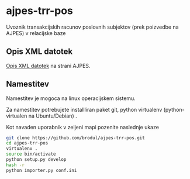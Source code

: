 ajpes-trr-pos
=============

Uvoznik transakcijskih racunov poslovnih subjektov (prek poizvedbe na AJPES) v relacijske baze


Opis XML datotek
----------------
[Opis XML datotek](http://www.ajpes.si/ostale_vsebine/za_razvijalce_programske_opreme#DvaEnaEna) na strani AJPES.

Namestitev
----------

Namestitev je mogoca na linux operacijskem sistemu.

Za namestitev potrebujete installliran paket git, python virtualenv
(python-virtualen na Ubuntu/Debian) .

Kot navaden uporabnik v zeljeni mapi pozenite naslednje ukaze

```sh
git clone https://github.com/brodul/ajpes-trr-pos.git
cd ajpes-trr-pos
virtualenv .
source bin/activate
python setup.py develop
hash -r
python importer.py conf.ini
```


